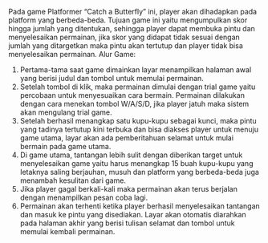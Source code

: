 Pada game Platformer  “Catch a Butterfly” ini, player akan dihadapkan pada platform yang berbeda-beda. Tujuan game ini yaitu mengumpulkan skor hingga jumlah yang ditentukan, sehingga player dapat membuka pintu dan menyelesaikan permainan, jika skor yang didapat tidak sesuai dengan jumlah yang ditargetkan maka pintu akan tertutup dan player tidak bisa menyelesaikan permainan.
Alur Game:
1.	Pertama-tama saat game dimainkan layar menampilkan halaman awal yang berisi judul dan tombol untuk memulai permainan.
2.	Setelah tombol di klik, maka permainan dimulai dengan trial game yaitu percobaan untuk menyesuaikan cara bermain. Permainan dilakukan dengan cara menekan tombol W/A/S/D, jika player jatuh maka sistem akan mengulang trial game.
3.	Setelah berhasil menangkap satu kupu-kupu sebagai kunci, maka pintu yang tadinya tertutup kini terbuka dan bisa diakses player untuk menuju game utama, layar akan ada pemberitahuan selamat untuk mulai bermain pada game utama.
4.	Di game utama, tantangan lebih sulit dengan diberikan target untuk menyelesaikan game yaitu harus menangkap 15 buah kupu-kupu yang letaknya saling berjauhan, musuh dan platform yang berbeda-beda juga menambah kesulitan dari game.
5.	Jika player gagal berkali-kali maka permainan akan terus berjalan dengan menampilkan pesan coba lagi.
6.	Permainan akan terhenti ketika player berhasil menyelesaikan tantangan dan masuk ke pintu yang disediakan. Layar akan otomatis diarahkan pada halaman akhir yang berisi tulisan selamat dan tombol untuk memulai kembali permainan. 

